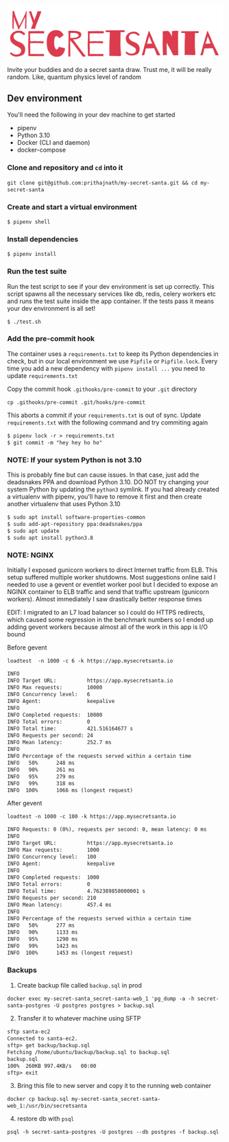 ![sample image](mysecretsanta.png)

Invite your buddies and do a secret santa draw. Trust me, it will be really random. Like, quantum physics level of random

## Dev environment

You'll need the following in your dev machine to get started

* pipenv
* Python 3.10
* Docker (CLI and daemon)
* docker-compose

### Clone and repository and `cd` into it
```
git clone git@github.com:prithajnath/my-secret-santa.git && cd my-secret-santa
```
### Create and start a virtual environment
```
$ pipenv shell
```
### Install dependencies

```
$ pipenv install
```
### Run the test suite

Run the test script to see if your dev environment is set up correctly. This script spawns all the necessary services like db, redis, celery workers etc and runs the test suite inside the app container. If the tests pass it means your dev environment is all set!

```
$ ./test.sh
```

### Add the pre-commit hook
The container uses a `requirements.txt` to keep its Python dependencies in check, but in our local environment we use `Pipfile` or `Pipfile.lock`. Every time you add a new dependency with `pipenv install ...` you need to update `requirements.txt`

Copy the commit hook `.githooks/pre-commit` to your `.git` directory

```
cp .githooks/pre-commit .git/hooks/pre-commit
```
This aborts a commit if your `requirements.txt` is out of sync. Update `requirements.txt` with the following command and try commiting again

```
$ pipenv lock -r > requirements.txt
$ git commit -m "hey hey ho ho"
```
### NOTE: If your system Python is not 3.10
This is probably fine but can cause issues. In that case, just add the deadsnakes PPA and download Python 3.10. DO NOT try changing your system Python by updating the `python3` symlink. If you had already created a virtualenv with pipenv, you'll have to remove it first and then create another virtualenv that uses Python 3.10

```
$ sudo apt install software-properties-common
$ sudo add-apt-repository ppa:deadsnakes/ppa
$ sudo apt update
$ sudo apt install python3.8
```

### NOTE: NGINX

Initially I exposed gunicorn workers to direct Internet traffic from ELB. This setup suffered multiple worker shutdowns. Most suggestions online said I needed to use a gevent or eventlet worker pool but I decided to expose an NGINX container to ELB traffic and send that traffic upstream (gunicorn workers). Almost immediately I saw drastically better response times

EDIT: I migrated to an L7 load balancer so I could do HTTPS redirects, which caused some regression in the benchmark numbers so I ended up adding gevent workers because almost all of the work in this app is I/O bound

Before gevent

```
loadtest  -n 1000 -c 6 -k https://app.mysecretsanta.io
```

```
INFO 
INFO Target URL:          https://app.mysecretsanta.io
INFO Max requests:        10000
INFO Concurrency level:   6
INFO Agent:               keepalive
INFO 
INFO Completed requests:  10000
INFO Total errors:        0
INFO Total time:          421.516164677 s
INFO Requests per second: 24
INFO Mean latency:        252.7 ms
INFO 
INFO Percentage of the requests served within a certain time
INFO   50%      248 ms
INFO   90%      261 ms
INFO   95%      279 ms
INFO   99%      318 ms
INFO  100%      1066 ms (longest request)

```

After gevent

```
loadtest -n 1000 -c 100 -k https://app.mysecretsanta.io
```

```
INFO Requests: 0 (0%), requests per second: 0, mean latency: 0 ms
INFO 
INFO Target URL:          https://app.mysecretsanta.io
INFO Max requests:        1000
INFO Concurrency level:   100
INFO Agent:               keepalive
INFO 
INFO Completed requests:  1000
INFO Total errors:        0
INFO Total time:          4.762389858000001 s
INFO Requests per second: 210
INFO Mean latency:        457.4 ms
INFO 
INFO Percentage of the requests served within a certain time
INFO   50%      277 ms
INFO   90%      1133 ms
INFO   95%      1290 ms
INFO   99%      1423 ms
INFO  100%      1453 ms (longest request)
```


### Backups

1. Create backup file called `backup.sql` in prod 
```
docker exec my-secret-santa_secret-santa-web_1 'pg_dump -a -h secret-santa-postgres -U postgres postgres > backup.sql
```

2. Transfer it to whatever machine using SFTP

```
sftp santa-ec2
Connected to santa-ec2.
sftp> get backup/backup.sql 
Fetching /home/ubuntu/backup/backup.sql to backup.sql
backup.sql                                                                                                                                                                                                  100%  260KB 997.4KB/s   00:00    
sftp> exit
```

3. Bring this file to new server and copy it to the running web container

```
docker cp backup.sql my-secret-santa_secret-santa-web_1:/usr/bin/secretsanta

```
4. restore db with `psql`

```
psql -h secret-santa-postgres -U postgres --db postgres -f backup.sql

```